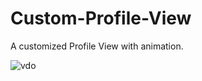# Custom-Profile-View

A customized Profile View with animation. 

![vdo](https://user-images.githubusercontent.com/29355230/79496951-ba4f9600-8048-11ea-8d12-322181f5ba57.gif)

<img scr="https://user-images.githubusercontent.com/29355230/79496951-ba4f9600-8048-11ea-8d12-322181f5ba57.gif" height=100/>
